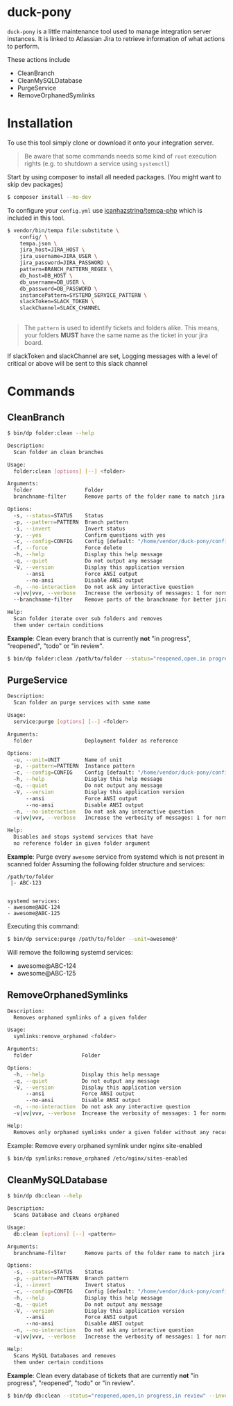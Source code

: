 # duck-pony

`duck-pony` is a little maintenance tool used to manage integration server instances.
It is linked to Atlassian Jira to retrieve information of what actions to perform.

These actions include
- CleanBranch
- CleanMySQLDatabase
- PurgeService
- RemoveOrphanedSymlinks

# Installation
To use this tool simply clone or download it onto your integration server.
> Be aware that some commands needs some kind of `root` execution rights (e.g. to shutdown a service using `systemctl`)

Start by using composer to install all needed packages. (You might want to skip dev packages)
```bash
$ composer install --no-dev
```

To configure your `config.yml` use [icanhazstring/tempa-php](https://github.com/icanhazstring/tempa-php) which is included in this tool.

```bash
$ vendor/bin/tempa file:substitute \
    config/ \
    tempa.json \
    jira_host=JIRA_HOST \
    jira_username=JIRA_USER \
    jira_password=JIRA_PASSWORD \
    pattern=BRANCH_PATTERN_REGEX \
    db_host=DB_HOST \
    db_username=DB_USER \
    db_password=DB_PASSWORD \
    instancePattern=SYSTEMD_SERVICE_PATTERN \
    slackToken=SLACK_TOKEN \
    slackChannel=SLACK_CHANNEL
    
```

> The `pattern` is used to identify tickets and folders alike. This means, your folders **MUST** have the same name
as the ticket in your jira board.

If slackToken and slackChannel are set, Logging messages with a level of critical or above will be sent to this slack channel

# Commands
## CleanBranch

```bash
$ bin/dp folder:clean --help

Description:
  Scan folder an clean branches

Usage:
  folder:clean [options] [--] <folder>

Arguments:
  folder                 Folder
  branchname-filter      Remove parts of the folder name to match jira ticket

Options:
  -s, --status=STATUS    Status
  -p, --pattern=PATTERN  Branch pattern
  -i, --invert           Invert status
  -y, --yes              Confirm questions with yes
  -c, --config=CONFIG    Config [default: "/home/vendor/duck-pony/config/config.yml"]
  -f, --force            Force delete
  -h, --help             Display this help message
  -q, --quiet            Do not output any message
  -V, --version          Display this application version
      --ansi             Force ANSI output
      --no-ansi          Disable ANSI output
  -n, --no-interaction   Do not ask any interactive question
  -v|vv|vvv, --verbose   Increase the verbosity of messages: 1 for normal output, 2 for more verbose output and 3 for debug
  --branchname-filter    Remove parts of the branchname for better jira ticket matching

Help:
  Scan folder iterate over sub folders and removes
  them under certain conditions
```

**Example**: Clean every branch that is currently **not** "in progress", "reopened", "todo" or "in review".
```bash
$ bin/dp folder:clean /path/to/folder --status="reopened,open,in progress,in review" --invert --yes
```

## PurgeService

```bash
Description:
  Scan folder an purge services with same name

Usage:
  service:purge [options] [--] <folder>

Arguments:
  folder                 Deployment folder as reference

Options:
  -u, --unit=UNIT        Name of unit
  -p, --pattern=PATTERN  Instance pattern
  -c, --config=CONFIG    Config [default: "/home/vendor/duck-pony/config/config.yml"]
  -h, --help             Display this help message
  -q, --quiet            Do not output any message
  -V, --version          Display this application version
      --ansi             Force ANSI output
      --no-ansi          Disable ANSI output
  -n, --no-interaction   Do not ask any interactive question
  -v|vv|vvv, --verbose   Increase the verbosity of messages: 1 for normal output, 2 for more verbose output and 3 for debug

Help:
  Disables and stops systemd services that have
  no reference folder in given folder argument
```

**Example**: Purge every `awesome` service from systemd which is not present in scanned folder
Assuming the following folder structure and services:
```
/path/to/folder
 |- ABC-123
 
 
systemd services:
- awesome@ABC-124
- awesome@ABC-125
```

Executing this command:
```bash
$ bin/dp service:purge /path/to/folder --unit=awesome@'
```

Will remove the following systemd services:
- awesome@ABC-124
- awesome@ABC-125

## RemoveOrphanedSymlinks

```bash
Description:
  Removes orphaned symlinks of a given folder

Usage:
  symlinks:remove_orphaned <folder>

Arguments:
  folder                Folder

Options:
  -h, --help            Display this help message
  -q, --quiet           Do not output any message
  -V, --version         Display this application version
      --ansi            Force ANSI output
      --no-ansi         Disable ANSI output
  -n, --no-interaction  Do not ask any interactive question
  -v|vv|vvv, --verbose  Increase the verbosity of messages: 1 for normal output, 2 for more verbose output and 3 for debug

Help:
  Removes only orphaned symlinks under a given folder without any recursion.
```

Example: Remove every orphaned symlink under nginx site-enabled
```bash
$ bin/dp symlinks:remove_orphaned /etc/nginx/sites-enabled
```

## CleanMySQLDatabase
```bash
$ bin/dp db:clean --help

Description:
  Scans Database and cleans orphaned

Usage:
  db:clean [options] [--] <pattern>

Arguments:
  branchname-filter      Remove parts of the folder name to match jira ticket                 

Options:
  -s, --status=STATUS    Status
  -p, --pattern=PATTERN  Branch pattern
  -i, --invert           Invert status
  -c, --config=CONFIG    Config [default: "/home/vendor/duck-pony/config/config.yml"]
  -h, --help             Display this help message
  -q, --quiet            Do not output any message
  -V, --version          Display this application version
      --ansi             Force ANSI output
      --no-ansi          Disable ANSI output
  -n, --no-interaction   Do not ask any interactive question
  -v|vv|vvv, --verbose   Increase the verbosity of messages: 1 for normal output, 2 for more verbose output and 3 for debug

Help:
  Scans MySQL Databases and removes
  them under certain conditions
```

**Example**: Clean every database of tickets that are currently **not** "in progress", "reopened", "todo" or "in review".
```bash
$ bin/dp db:clean --status="reopened,open,in progress,in review" --invert rsv_feature- rsv_bugfix-
```
